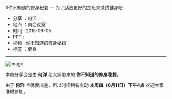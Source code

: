 #你不知道的修身秘籍 — 为了适应更好的加班来试试健身吧
- 分享 ：何洋 
- 地点 ：南会议室
- 时间 : 2015-06-05
- PPT : 
- 视频 : [你不知道的修身秘籍](http://v.youku.com/v_show/id_XMTI4NDk5NzQxNg==.html)
- 标签 ：健身

----

![image](http://www.yoka.com/dna/pics//media/ba151b1c/d35e5d9a59c1cc3c53.jpg)

本周分享会是由 **何洋** 给大家带来的 **你不知道的修身秘籍**。

由于 **何洋** 今晚要出差，所以时间稍有变动 **本周四（6月11日）下午4点** 欢迎大家准时参加。
